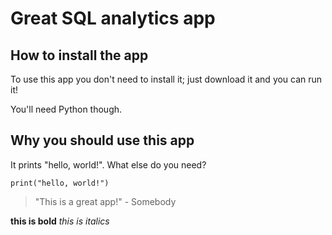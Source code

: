 # Great SQL analytics app

## How to install the app

To use this app you don't need to install it; just download it and you can run it!

You'll need Python though.

## Why you should use this app

It prints "hello, world!". What else do you need?

```
print("hello, world!")
```

> "This is a great app!" - Somebody

**this is bold**
_this is italics_
